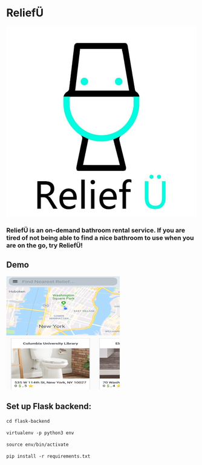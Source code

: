# ReliefÜ

<img src="assets/logo.jpg" />

### ReliefÜ is an on-demand bathroom rental service. If you are tired of not being able to find a nice bathroom to use when you are on the go, try ReliefÜ!

## Demo

<img src="assets/demo1.png" height=300 width=300 />

## Set up Flask backend: 
`cd flask-backend`

`virtualenv -p python3 env`

`source env/bin/activate`

`pip install -r requirements.txt`

